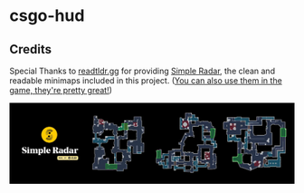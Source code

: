 # csgo-hud

## Credits
Special Thanks to [readtldr.gg](https://readtldr.gg) for providing [Simple Radar](https://readtldr.gg/simpleradar), the clean and readable minimaps included in this project. ([You can also use them in the game, they're pretty great!](https://readtldr.gg/simpleradar))

![](img/simpleradar.webp)
